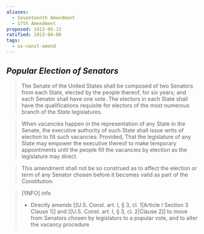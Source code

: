 ```yaml
---
aliases:
  - Seventeenth Amendment
  - 17th Amendment
proposed: 1912-05-13
ratified: 1913-04-08
tags:
  - us-const-amend
---
```

## *Popular Election of Senators*

> The Senate of the United States shall be composed of two Senators from each State, elected by the people thereof, for six years; and each Senator shall have one vote. The electors in each State shall have the qualifications requisite for electors of the most numerous branch of the State legislatures.

> When vacancies happen in the representation of any State in the Senate, the executive authority of such State shall issue writs of election to fill such vacancies: Provided, That the legislature of any State may empower the executive thereof to make temporary appointments until the people fill the vacancies by election as the legislature may direct.

> This amendment shall not be so construed as to affect the election or term of any Senator chosen before it becomes valid as part of the Constitution.

> [!INFO] info
> - Directly amends [[U.S. Const. art. I, § 3, cl. 1|Article I Section 3 Clause 1]] and [[U.S. Const. art. I, § 3, cl. 2|Clause 2]] to move from Senators chosen by legislators to a popular vote, and to alter the vacancy procedure
